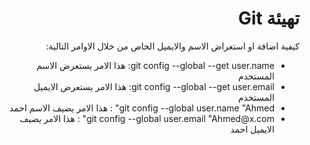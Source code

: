 
# <div dir="rtl"> تهيئة Git</div>

  <div  dir="rtl">
كيفية  اضافة او استعراض  الاسم والايميل الخاص من خلال الاوامر التالية:

</div>
<div  dir="rtl">
<ul>  
<li>  git config --global --get user.name: هذا الامر يستعرض الاسم المستخدم </li>  
<li>  git config --global --get user.email: هذا الامر يستعرض الايميل المستخدم </li>  
<li>  git config --global user.name "Ahmed" : هذا الامر يضيف الاسم احمد  </li>  
<li>  git config --global user.email "Ahmed@x.com" : هذا الامر يضيف الايميل احمد  </li>  

</ul>
</div>

</div>

